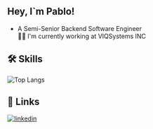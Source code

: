 
## Hey, I`m Pablo!
* A Semi-Senior Backend Software Engineer  
👩‍💻 I'm currently working at VIQSystems INC 



## 🛠 Skills
![Top Langs](https://github-readme-stats.vercel.app/api/top-langs/?username=Pablocean&layout=compact)


## 🔗 Links

[![linkedin](https://img.shields.io/badge/linkedin-0A66C2?style=for-the-badge&logo=linkedin&logoColor=white)](https://www.linkedin.com/in/pablo-perera-marcoleta-759752347/)



